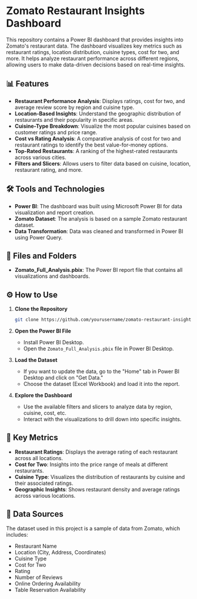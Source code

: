 # Zomato Restaurant Insights Dashboard

This repository contains a Power BI dashboard that provides insights into Zomato's restaurant data. The dashboard visualizes key metrics such as restaurant ratings, location distribution, cuisine types, cost for two, and more. It helps analyze restaurant performance across different regions, allowing users to make data-driven decisions based on real-time insights.

## 📊 Features

- **Restaurant Performance Analysis**: Displays ratings, cost for two, and average review score by region and cuisine type.
- **Location-Based Insights**: Understand the geographic distribution of restaurants and their popularity in specific areas.
- **Cuisine-Type Breakdown**: Visualize the most popular cuisines based on customer ratings and price range.
- **Cost vs Rating Analysis**: A comparative analysis of cost for two and restaurant ratings to identify the best value-for-money options.
- **Top-Rated Restaurants**: A ranking of the highest-rated restaurants across various cities.
- **Filters and Slicers**: Allows users to filter data based on cuisine, location, restaurant rating, and more.

## 🛠️ Tools and Technologies

- **Power BI**: The dashboard was built using Microsoft Power BI for data visualization and report creation.
- **Zomato Dataset**: The analysis is based on a sample Zomato restaurant dataset.
- **Data Transformation**: Data was cleaned and transformed in Power BI using Power Query.

## 📂 Files and Folders

- **Zomato_Full_Analysis.pbix**: The Power BI report file that contains all visualizations and dashboards.

## ⚙️ How to Use

1. **Clone the Repository**
   ```bash
   git clone https://github.com/yourusername/zomato-restaurant-insights-dashboard.git
   ```

2. **Open the Power BI File**
   - Install Power BI Desktop.
   - Open the `Zomato_Full_Analysis.pbix` file in Power BI Desktop.

3. **Load the Dataset**
   - If you want to update the data, go to the "Home" tab in Power BI Desktop and click on "Get Data."
   - Choose the dataset (Excel Workbook) and load it into the report.

4. **Explore the Dashboard**
   - Use the available filters and slicers to analyze data by region, cuisine, cost, etc.
   - Interact with the visualizations to drill down into specific insights.

## 🎯 Key Metrics

- **Restaurant Ratings**: Displays the average rating of each restaurant across all locations.
- **Cost for Two**: Insights into the price range of meals at different restaurants.
- **Cuisine Type**: Visualizes the distribution of restaurants by cuisine and their associated ratings.
- **Geographic Insights**: Shows restaurant density and average ratings across various locations.

## 🤖 Data Sources

The dataset used in this project is a sample of data from Zomato, which includes:

- Restaurant Name
- Location (City, Address, Coordinates)
- Cuisine Type
- Cost for Two
- Rating
- Number of Reviews
- Online Ordering Availability
- Table Reservation Availability
